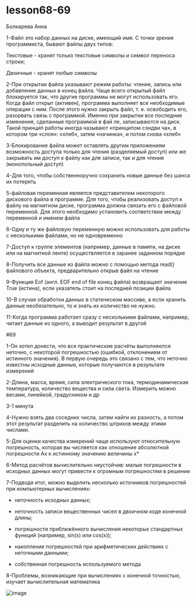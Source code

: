 # lesson68-69
Болкарева Анна

1-Файл это набор данных на диске, имеющий имя. С точки зрения программиста, бывают файлы двух типов:

Текстовые - хранят только текстовые символы и символ переноса строки;
 
Двоичные - хранят любые символы

2-При открытии файла указывают режим работы: чтение, запись или добавление данных в конец файла. Чаще всего открытый файл блокируется так, что другие программы не могут использовать его. Когда файл открыт (активен), программа выполняет все необходимые операции с ним. После этого нужно закрыть файл, т. е. освободить его, разорвать связь с программой. Именно при закрытии все последние изменения, сделанные программой в фай ле, записываются на диск. Такой принцип работы иногда называют «принципом сэндви ча», в котором три «слоя»: «хлеб», затем «начинка», и потом снова «хлеб»

3-Блокирование файла может оставлять другим приложениям возможность доступа только для чтения (разделяемый доступ) или же закрывать им доступ к файлу как для записи, так и для чтения (монопольный доступ)

4-Для  того, чтобы собственноручно сохранить новые данные без шанса их потерять

5-файловая переменная является представителем некоторого дискового файла в программе. Для того, чтобы реализовать доступ к файлу на магнитном диске, программа должна связать его с файловой переменной. Для этого необходимо установить соответствие между переменной и именем файла

6-Одну и ту же файловую переменную можно использовать для работы с несколькими файлами, но не одновременно

7-Доступ к группе элементов (например, данные в памяти, на диске или на магнитной ленте) осуществляется в заранее заданном порядке

8-Получить все данные из файла можно с помощью метода read() файлового объекта, предварительно открыв файл на чтение

9-Функция Eof (англ. EOF end of file конец файла) возвращает значение True (истина), если указатель стоит на последней позиции файла

10-В случае обработки данных в статическом массиве, а если хранить данные необязательно, то и знать их количество не нужно.

11-Когда программа работает сразу с несколькими файлами, например, читает данные из одного, а выводит результат в другой

#69

1-Он хотел донести, что все практические расчёты выполняются неточно, с некоторой погрешностью (ошибкой, отклонением от истинного значения). В первую очередь это связано с тем, что неточно известны исходные данные, которые получаются в результате измерений

2-Длина, масса, время, сила электрического тока, термодинамическая температура, количество вещества и сила света. Измерить можно весами, линейкой, градусником и др

3-1 минута

4-Нужно взять два соседних числа, затем найти их разность, а потом этот результат разделить на количество штрихов между этими числами.

5-Для оценки качества измерений чаще используют относительную погрешность, которая вы числяется как отношение абсолютной погрешности Ах к истинному значению величины х*

6-Метод расчётов вычислительно неустойчив: малые погрешности в исходных данных могут привести к огромным погрешностям в решении

7-Подводя итог, можно выделить несколько источников погрешностей при компьютерных вычислениях:

- неточность исходных данных;

- неточность записи вещественных чисел в двоичном коде конечной длины;
  
- погрешности приближённого вычисления некоторых стандартных функций (например, sin(x) или cos(x));

- накопление погрешностей при арифметических действиях с неточными данными;

- собственная погрешность используемого метода 

8-Проблемы, возникающие при вычислениях с конечной точностью, изучает вычислительная математика

![image](https://github.com/user-attachments/assets/e5a20b89-6619-4cbd-90f2-42743a9254dd)
